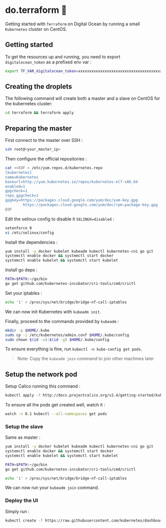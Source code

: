 # do.terraform 🐬

Getting started with `Terraform` on Digital Ocean by running a small `Kubernetes` cluster on CentOS.

## Getting started

To get the resources up and running, you need to export `digitalocean_token` as a prefixed env var :

```bash
export TF_VAR_digitalocean_token=xxxxxxxxxxxxxxxxxxxxxxxxxxxxxxxxxxxxxxxxxxxx
```

## Creating the droplets

The following command will create both a master and a slave on CentOS for the kubernetes cluster:

```bash
cd terraform && terraform apply
```

## Preparing the master

First connect to the master over SSH :

```bash
ssh root@<your_master_ip>
```

Then configure the official repositories :

```bash
cat <<EOF > /etc/yum.repos.d/kubernetes.repo
[kubernetes]
name=Kubernetes
baseurl=http://yum.kubernetes.io/repos/kubernetes-el7-x86_64
enabled=1
gpgcheck=1
repo_gpgcheck=1
gpgkey=https://packages.cloud.google.com/yum/doc/yum-key.gpg
        https://packages.cloud.google.com/yum/doc/rpm-package-key.gpg
EOF
```

Edit the selinux config to disable it `SELINUX=disabled` :

```bash
setenforce 0
vi /etc/selinux/config
```

Install the dependencies :

```bash
yum install -y docker kubelet kubeadm kubectl kubernetes-cni go git
systemctl enable docker && systemctl start docker
systemctl enable kubelet && systemctl start kubelet
```

Install go deps :

```bash
PATH=$PATH:~/go/bin
go get github.com/kubernetes-incubator/cri-tools/cmd/crictl
```

Set your iptables :

```bash
echo '1' > /proc/sys/net/bridge/bridge-nf-call-iptables
```

We can now init Kubernetes with `kubeadm init`.

Finally, proceed to the commands provided by `kubeadm` :

```bash
mkdir -p $HOME/.kube
sudo cp -i /etc/kubernetes/admin.conf $HOME/.kube/config
sudo chown $(id -u):$(id -g) $HOME/.kube/config
```

To ensure everything is fine, run `kubectl -n kube-config get pods`.

> Note: Copy the `kubeadm join` command to join other machines later

## Setup the network pod

Setup Calico running this command :

```bash
kubectl apply -f http://docs.projectcalico.org/v2.4/getting-started/kubernetes/installation/hosted/kubeadm/1.6/calico.yaml
```

To ensure all the pods get created well, watch it :

```bash
watch -n 0.1 kubectl --all-namespaces get pods
```

### Setup the slave

Same as master :

```bash
yum install -y docker kubelet kubeadm kubectl kubernetes-cni go git
systemctl enable docker && systemctl start docker
systemctl enable kubelet && systemctl start kubelet

PATH=$PATH:~/go/bin
go get github.com/kubernetes-incubator/cri-tools/cmd/crictl

echo '1' > /proc/sys/net/bridge/bridge-nf-call-iptables
```

We can now run your `kubeadm join` command.

### Deploy the UI

Simply run :

```bash
kubectl create -f https://raw.githubusercontent.com/kubernetes/dashboard/master/src/deploy/recommended/kubernetes-dashboard.yaml
```
